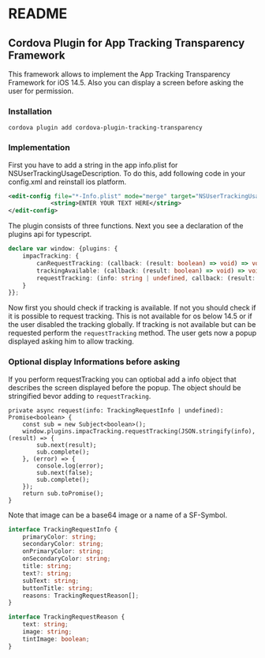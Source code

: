 # README #

## Cordova Plugin for App Tracking Transparency Framework ##

This framework allows to implement the App Tracking Transparency Framework for iOS 14.5. Also you can display a screen before asking the user for permission.


### Installation ###

```
cordova plugin add cordova-plugin-tracking-transparency
```

### Implementation ###

First you have to add a string in the app info.plist for NSUserTrackingUsageDescription.
To do this, add following code in your config.xml and reinstall ios platform.

```xml
<edit-config file="*-Info.plist" mode="merge" target="NSUserTrackingUsageDescription">
            <string>ENTER YOUR TEXT HERE</string>
</edit-config>
```


The plugin consists of three functions.
Next you see a declaration of the plugins api for typescript.
```ts
declare var window: {plugins: {
    impacTracking: {
        canRequestTracking: (callback: (result: boolean) => void) => void,
        trackingAvailable: (callback: (result: boolean) => void) => void
        requestTracking: (info: string | undefined, callback: (result: boolean) => void, errorCallback: (error: any) => void) => void
    }
}};
```

Now first you should check if tracking is available. If not you should check if it is possible to request tracking. This is not available for os below 14.5 or if the user disabled the tracking globally.
If tracking is not available but can be requested perform the ```requestTracking``` method. The user gets now a popup displayed asking him to allow tracking.

### Optional display Informations before asking  ###

If you perform requestTracking you can optiobal add a info object that describes the screen displayed before the popup.
The object should be stringified bevor adding to ```requestTracking```. 

```
private async request(info: TrackingRequestInfo | undefined): Promise<boolean> {
    const sub = new Subject<boolean>();
    window.plugins.impacTracking.requestTracking(JSON.stringify(info), (result) => {
        sub.next(result);
        sub.complete();
    }, (error) => {
        console.log(error);
        sub.next(false);
        sub.complete();
    });
    return sub.toPromise();
}    
```

Note that image can be a base64 image or a name of a SF-Symbol.
```ts
interface TrackingRequestInfo {
    primaryColor: string;
    secondaryColor: string;
    onPrimaryColor: string;
    onSecondaryColor: string;
    title: string;
    text?: string;
    subText: string;
    buttonTitle: string;
    reasons: TrackingRequestReason[];
}

interface TrackingRequestReason {
    text: string;
    image: string;
    tintImage: boolean;
}
```
